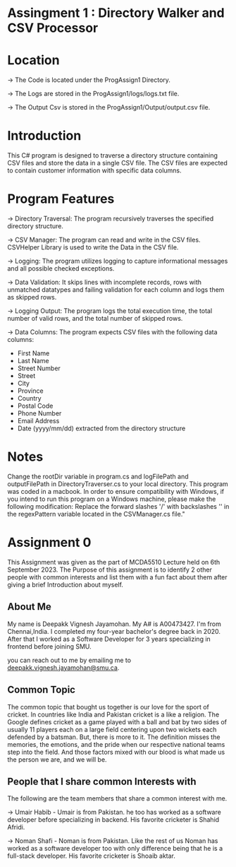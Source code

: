 # Assingment 1 : Directory Walker and CSV Processor

# Location

-> The Code is located under the ProgAssign1 Directory.

-> The Logs are stored in the ProgAssign1/logs/logs.txt file.

-> The Output Csv is stored in the ProgAssign1/Output/output.csv file.

# Introduction
This C# program is designed to traverse a directory structure containing CSV files and store the data in a single CSV file. The CSV files are expected to contain customer information with specific data columns.

# Program Features

-> Directory Traversal: The program recursively traverses the specified directory structure.

-> CSV Manager: The program can read and write in the CSV files. CSVHelper Library is used to write the Data in the CSV file.

-> Logging: The program utilizes logging to capture informational messages and all possible checked exceptions.

-> Data Validation: It skips lines with incomplete records, rows with unmatched datatypes and failing validation for each column and logs them as skipped rows.

-> Logging Output: The program logs the total execution time, the total number of valid rows, and the total number of skipped rows.


-> Data Columns: The program expects CSV files with the following data columns:
- First Name
- Last Name
- Street Number
- Street
- City
- Province
- Country
- Postal Code
- Phone Number
- Email Address
- Date (yyyy/mm/dd) extracted from the directory structure

# Notes
Change the rootDir variable in program.cs and logFilePath and outputFilePath in DirectoryTraverser.cs to your local directory.
This program was coded in a macbook. In order to ensure compatibility with Windows, if you intend to run this program on a Windows machine, please make the following modification:
Replace the forward slashes '/' with backslashes '\' in the regexPattern variable located in the CSVManager.cs file."




# Assignment 0

This Assignment was given as the part of MCDA5510 Lecture held on 6th September 2023. The Purpose of this assignment is to identify 2 other people with common interests and list them with a fun fact about them after giving a brief Introduction about myself.




## About Me

My name is Deepakk Vignesh Jayamohan. My A# is A00473427. I'm from Chennai,India. I completed my four-year bachelor's degree back in 2020. After that I worked as a Software Developer for 3 years specializing in frontend before joining SMU.

you can reach out to me by emailing me to deepakk.vignesh.jayamohan@smu.ca.

## Common Topic

The common topic that bought us together is our love for the sport of cricket. In countries like India and Pakistan cricket is a like a religion. The Google defines cricket as a game played with a ball and bat by two sides of usually 11 players each on a large field centering upon two wickets each defended by a batsman. But, there is more to it. The definition misses the memories, the emotions, and the pride when our respective national teams step into the field. And those factors mixed with our blood is what made us the person we are, and we will be.

## People that I share common Interests with

The following are the team members that share a common interest with me.

-> Umair Habib - Umair is from Pakistan. he too has worked as a software developer before specializing in backend. His favorite cricketer is Shahid Afridi.

-> Noman Shafi - Noman is from Pakistan. Like the rest of us Noman has worked as a software developer too with only difference being that he is a full-stack developer. His favorite cricketer is Shoaib aktar.


